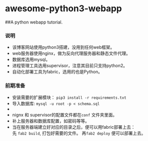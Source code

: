 # awesome-python3-webapp


##A python webapp tutorial.

### 说明
- 该博客网站使用python3搭建，没用到任何web框架。
- web服务器使用nginx，做为反向代理服务器和静态文件代理。
- 数据库选用mysql。
- 进程管理工具选用supervisor，注意其目前只支持python2。
- 自动化部署工具为fabric，选用的也是Python。

### 前期准备
- 安装需要的扩展模块： `pip3 install -r requirements.txt`
- 导入数据库: `mysql -u root -p < schema.sql`
- 
- nignx 和 supervisor的配置文件都在`conf` 文件夹里面。
- 补上服务器和数据库配置，如密码等等。
- 当在服务器端建立好对应的目录之后，便可以用fabric部署上去：  
先 `fab2 build`, 打包好需要的文件。
再`fab2 deploy` 便可以部署上去。
